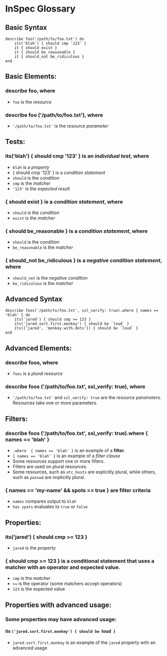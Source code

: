 # InSpec Glossary

## Basic Syntax
```
describe foo('/path/to/foo.txt') do
    its('blah') { should cmp '123' }
    it { should exist }
    it { should be_reasonable }
    it { should_not be_ridiculous }
end
```
## Basic Elements:

### describe **foo**, where

  * `foo` is the _resource_

### describe foo **('/path/to/foo.txt')**, where

  * `'/path/to/foo.txt'` is the _resource parameter_

## Tests:

### **its('blah') { should cmp '123' }** is an _individual test_, where

  * `blah` is a _property_
  * { should cmp '123' } is a _condition statement_
  * `should`  is the _condition_
  * `cmp`  is the _matcher_
  * `'123'`  is the _expected result_

### **{ should exist }** is a _condition statement_, where

  * `should`  is the _condition_
  * `exist`  is the _matcher_

### **{ should be\_reasonable }** is a _condition statement_, where
    
  * `should`  is the _condition_
  * `be_reasonable`  is the _matcher_

### **{ should\_not be\_ridiculous }** is a _negative condition statement_, where

  * `should_not`  is the _negative condition_
  * `be_ridiculous`  is the _matcher_

## Advanced Syntax

```
describe foos('/path/to/foo.txt', ssl_verify: true).where { names == 'blah' } do
    its('jared') { should cmp >= 123 }
    its('jared.sort.first.monkey') { should be `loud` }
    its(['jared', 'monkey.with.dots']) { should be `loud` }
end
```

## Advanced Elements:

### describe **foos**, where

  * `foos` is a _plural resource_

### describe foos **('/path/to/foo.txt', ssl_verify: true)**, where

  * `'/path/to/foo.txt'` and `ssl_verify: true` are the _resource parameters_. Resources take one or more parameters.

## Filters:

### describe foos ('/path/to/foo.txt', ssl_verify: true)**.where { names == 'blah' }** 

  * `.where  { names == 'blah' }` is an example of a **filter**. 
  * `{ names == 'blah' }` is an example of a _filter clause_ 
  * Some resources support one or more filters.
  * Filters are used on plural resources. 
  * Some resources, such as `etc_hosts` are explicitly plural, while others, such as `passwd` are implicitly plural. 

### **{ names == 'my-name' && spots == true }** are filter criteria

  * `names` compares output to `blah`
  * `has spots` evaluates to `true` or `false`

## Properties:

### **its('jared') { should cmp >= 123 }**

  * `jared` is the _property_
  
### **{ should cmp >= 123 }** is a conditional statement that uses a matcher with an operator and expected value.

  * `cmp`  is the _matcher_
  * `>=` is the operator (some matchers accept operators)
  * `123` is the expected value

## Properties with advanced usage:

### Some properties may have advanced usage:
#### **its `('jared.sort.first.monkey') { should be `loud` }`**

  * `jared.sort.first.monkey` is an example of the `jared` property with an advanced usage
